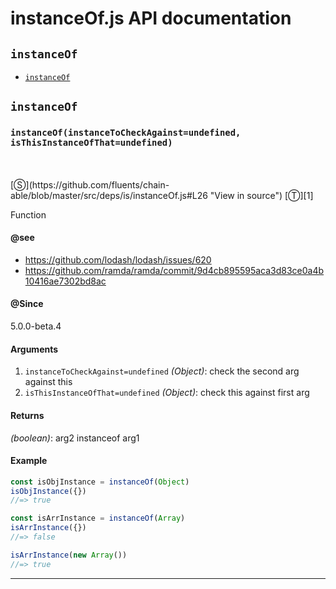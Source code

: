 # instanceOf.js API documentation

<!-- div class="toc-container" -->

<!-- div -->

## `instanceOf`
* <a href="#instanceOf"  data-meta="instanceOf instanceToCheckAgainst undefined isThisInstanceOfThat undefined"  data-call="instanceOf instanceToCheckAgainst undefined isThisInstanceOfThat undefined"  data-category="Methods"  data-description="Function"  data-name="instanceOf"  data-see="href https github com lodash lodash issues 620 label https github com lodash lodash issues 620 href https github com ramda ramda commit 9d4cb895595aca3d83ce0a4b10416ae7302bd8ac label https github com ramda ramda commit 9d4cb895595aca3d83ce0a4b10416ae7302bd8ac"  data-all="meta instanceOf instanceToCheckAgainst undefined isThisInstanceOfThat undefined call instanceOf instanceToCheckAgainst undefined isThisInstanceOfThat undefined category Methods description Function name instanceOf member see href https github com lodash lodash issues 620 label https github com lodash lodash issues 620 href https github com ramda ramda commit 9d4cb895595aca3d83ce0a4b10416ae7302bd8ac label https github com ramda ramda commit 9d4cb895595aca3d83ce0a4b10416ae7302bd8ac notes todos klassProps" >`instanceOf`</a>

<!-- /div -->

<!-- /div -->

<!-- div class="doc-container" -->

<!-- div -->

## `instanceOf`

<!-- div -->

<h3 id="instanceOf" data-member="" data-category="Methods" data-name="instanceOf"><code>instanceOf(instanceToCheckAgainst=undefined, isThisInstanceOfThat=undefined)</code></h3>
<br>
<br>
[&#x24C8;](https://github.com/fluents/chain-able/blob/master/src/deps/is/instanceOf.js#L26 "View in source") [&#x24C9;][1]

Function


#### @see 

* <a href="https://github.com/lodash/lodash/issues/620" >https://github.com/lodash/lodash/issues/620</a>
* <a href="https://github.com/ramda/ramda/commit/9d4cb895595aca3d83ce0a4b10416ae7302bd8ac" >https://github.com/ramda/ramda/commit/9d4cb895595aca3d83ce0a4b10416ae7302bd8ac</a>

#### @Since
5.0.0-beta.4

#### Arguments
1. `instanceToCheckAgainst=undefined` *(Object)*: check the second arg against this
2. `isThisInstanceOfThat=undefined` *(Object)*: check this against first arg

#### Returns
*(boolean)*: arg2 instanceof arg1

#### Example
```js
const isObjInstance = instanceOf(Object)
isObjInstance({})
//=> true

const isArrInstance = instanceOf(Array)
isArrInstance({})
//=> false

isArrInstance(new Array())
//=> true

```
---

<!-- /div -->

<!-- /div -->

<!-- /div -->

 [1]: #instanceof "Jump back to the TOC."
